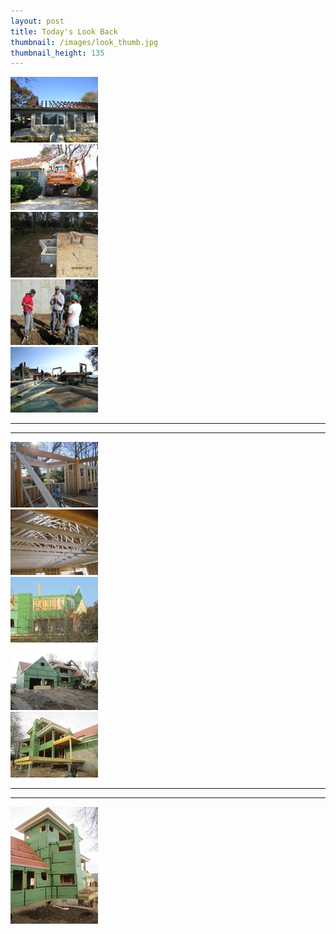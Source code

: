 ```yaml
---
layout: post
title: Today's Look Back
thumbnail: /images/look_thumb.jpg
thumbnail_height: 135
---
```


<div class="span-4 append-1"><a class="fancybox" data-fancybox-group="group" href="/images/portfolio/look_back/1.jpeg"><img height="105" alt="Look Back" width="140" class="top left item" src="/images/portfolio/look_back/1t.jpg"></a></div>
<div class="span-4 append-1"><a class="fancybox" data-fancybox-group="group" href="/images/portfolio/look_back/2.jpeg"><img height="105" alt="Look Back" width="140" class="top left item" src="/images/portfolio/look_back/2t.jpg"></a></div>
<div class="span-4 append-1"><a class="fancybox" data-fancybox-group="group" href="/images/portfolio/look_back/3.jpeg"><img height="105" alt="Look Back" width="140" class="top left item" src="/images/portfolio/look_back/3t.jpg"></a></div>
<div class="span-4 append-1"><a class="fancybox" data-fancybox-group="group" href="/images/portfolio/look_back/4.jpeg"><img height="105" alt="Look Back" width="140" class="top left item" src="/images/portfolio/look_back/4t.jpg"></a></div>
<div class="span-4 last"><a class="fancybox" data-fancybox-group="group" href="/images/portfolio/look_back/5.jpeg"><img height="105" alt="Look Back" width="140" class="top left item" src="/images/portfolio/look_back/5t.jpg"></a></div>

<hr class="space" />
<hr class="space" />

<div class="span-4 append-1"><a class="fancybox" data-fancybox-group="group" href="/images/portfolio/look_back/6.jpeg"><img height="105" alt="Look Back" width="140" class="top left item" src="/images/portfolio/look_back/6t.jpg"></a></div>
<div class="span-4 append-1"><a class="fancybox" data-fancybox-group="group" href="/images/portfolio/look_back/7.jpeg"><img height="105" alt="Look Back" width="140" class="top left item" src="/images/portfolio/look_back/7t.jpg"></a></div>
<div class="span-4 append-1"><a class="fancybox" data-fancybox-group="group" href="/images/portfolio/look_back/8.jpeg"><img height="105" alt="Look Back" width="140" class="top left item" src="/images/portfolio/look_back/8t.jpg"></a></div>
<div class="span-4 append-1"><a class="fancybox" data-fancybox-group="group" href="/images/portfolio/look_back/11.jpeg"><img height="105" alt="Look Back" width="140" class="top left item" src="/images/portfolio/look_back/11t.jpg"></a></div>
<div class="span-4 last"><a class="fancybox" data-fancybox-group="group" href="/images/portfolio/look_back/10.jpeg"><img height="105" alt="Look Back" width="140" class="top left item" src="/images/portfolio/look_back/10t.jpg"></a></div>


<hr class="space" />
<hr class="space" />

<div class="span-4 append-1"><a class="fancybox" data-fancybox-group="group" href="/images/portfolio/look_back/9.jpeg"><img height="187" alt="Look Back" width="140" class="top left item" src="/images/portfolio/look_back/9t.jpg"></a></div>
